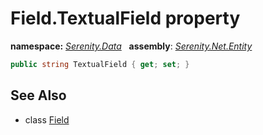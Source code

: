 # Field.TextualField property
**namespace:** *[Serenity.Data](../../README.md#serenity.data-namespace)*   **assembly**: *[Serenity.Net.Entity](../../README.md)*

```csharp
public string TextualField { get; set; }
```

## See Also

* class [Field](../Field.md)